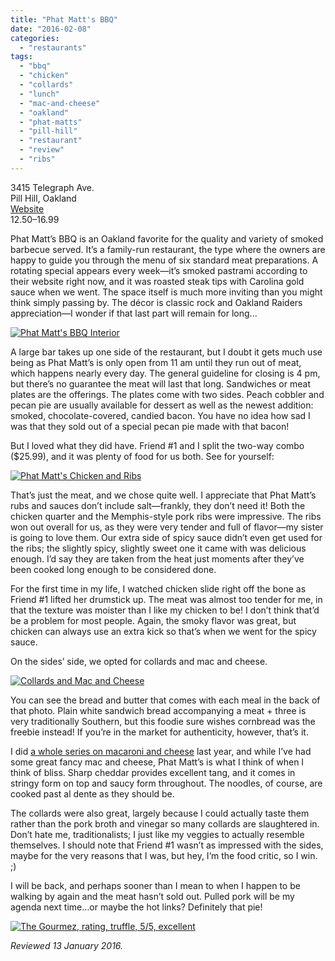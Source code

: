 ```yaml
---
title: "Phat Matt's BBQ"
date: "2016-02-08"
categories: 
  - "restaurants"
tags: 
  - "bbq"
  - "chicken"
  - "collards"
  - "lunch"
  - "mac-and-cheese"
  - "oakland"
  - "phat-matts"
  - "pill-hill"
  - "restaurant"
  - "review"
  - "ribs"
---
```


3415 Telegraph Ave.\
Pill Hill, Oakland\
[Website](http://www.phatmattsbbq.com/)\
$12.50–$16.99

Phat Matt’s BBQ is an Oakland favorite for the quality and variety of smoked barbecue served. It’s a family-run restaurant, the type where the owners are happy to guide you through the menu of six standard meat preparations. A rotating special appears every week—it’s smoked pastrami according to their website right now, and it was roasted steak tips with Carolina gold sauce when we went. The space itself is much more inviting than you might think simply passing by. The décor is classic rock and Oakland Raiders appreciation—I wonder if that last part will remain for long...

[![Phat Matt's BBQ Interior](http://s3.amazonaws.com/thegourmez-wpmedia/2016/02/Phat-Matts-03.jpg "Inside Phat Matt's BBQ in Oakland")](http://s3.amazonaws.com/thegourmez-wpmedia/2016/02/Phat-Matts-03.jpg)

A large bar takes up one side of the restaurant, but I doubt it gets much use being as Phat Matt’s is only open from 11 am until they run out of meat, which happens nearly every day. The general guideline for closing is 4 pm, but there’s no guarantee the meat will last that long. Sandwiches or meat plates are the offerings. The plates come with two sides. Peach cobbler and pecan pie are usually available for dessert as well as the newest addition: smoked, chocolate-covered, candied bacon. You have no idea how sad I was that they sold out of a special pecan pie made with that bacon!

But I loved what they did have. Friend #1 and I split the two-way combo ($25.99), and it was plenty of food for us both. See for yourself:

[![Phat Matt's Chicken and Ribs](http://s3.amazonaws.com/thegourmez-wpmedia/2016/02/Phat-Matts-01.jpg)](http://s3.amazonaws.com/thegourmez-wpmedia/2016/02/Phat-Matts-01.jpg)

That’s just the meat, and we chose quite well. I appreciate that Phat Matt’s rubs and sauces don’t include salt—frankly, they don’t need it! Both the chicken quarter and the Memphis-style pork ribs were impressive. The ribs won out overall for us, as they were very tender and full of flavor—my sister is going to love them. Our extra side of spicy sauce didn’t even get used for the ribs; the slightly spicy, slightly sweet one it came with was delicious enough. I’d say they are taken from the heat just moments after they’ve been cooked long enough to be considered done.

For the first time in my life, I watched chicken slide right off the bone as Friend #1 lifted her drumstick up. The meat was almost too tender for me, in that the texture was moister than I like my chicken to be! I don’t think that’d be a problem for most people. Again, the smoky flavor was great, but chicken can always use an extra kick so that’s when we went for the spicy sauce.

On the sides’ side, we opted for collards and mac and cheese.

[![Collards and Mac and Cheese](http://s3.amazonaws.com/thegourmez-wpmedia/2016/02/Phat-Matts-02.jpg)](http://s3.amazonaws.com/thegourmez-wpmedia/2016/02/Phat-Matts-02.jpg)

You can see the bread and butter that comes with each meal in the back of that photo. Plain white sandwich bread accompanying a meat + three is very traditionally Southern, but this foodie sure wishes cornbread was the freebie instead! If you’re in the market for authenticity, however, that’s it.

I did [a whole series on macaroni and cheese](http://thegourmez.com/2015/06/30/the-bay-areas-best-mac-cheese-my-verdict/) last year, and while I’ve had some great fancy mac and cheese, Phat Matt’s is what I think of when I think of bliss. Sharp cheddar provides excellent tang, and it comes in stringy form on top and saucy form throughout. The noodles, of course, are cooked past al dente as they should be.

The collards were also great, largely because I could actually taste them rather than the pork broth and vinegar so many collards are slaughtered in. Don’t hate me, traditionalists; I just like my veggies to actually resemble themselves. I should note that Friend #1 wasn’t as impressed with the sides, maybe for the very reasons that I was, but hey, I’m the food critic, so I win. ;)

I will be back, and perhaps sooner than I mean to when I happen to be walking by again and the meat hasn’t sold out. Pulled pork will be my agenda next time…or maybe the hot links? Definitely that pie!

[![The Gourmez, rating, truffle, 5/5, excellent](http://s3.amazonaws.com/thegourmez-wpmedia/2015/01/rating_truffle1.gif)](http://s3.amazonaws.com/thegourmez-wpmedia/2015/01/rating_truffle1.gif)

_Reviewed 13 January 2016._
